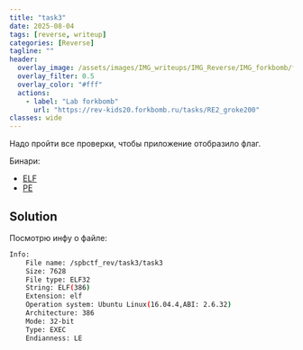 ```yaml
---
title: "task3"
date: 2025-08-04
tags: [reverse, writeup]  
categories: [Reverse]
tagline: ""
header:
  overlay_image: /assets/images/IMG_writeups/IMG_Reverse/IMG_forkbomb/forkbomb_logo.webp
  overlay_filter: 0.5 
  overlay_color: "#fff"
  actions:
    - label: "Lab forkbomb"
      url: "https://rev-kids20.forkbomb.ru/tasks/RE2_groke200"
classes: wide
---
```


Надо пройти все проверки, чтобы приложение отобразило флаг.

Бинари:

- [ELF](https://rev-kids20.forkbomb.ru/files/rev/re2/task3)
- [PE](https://rev-kids20.forkbomb.ru/files/rev/re2/task3.exe)

## Solution

Посмотрю инфу о файле:

```bash                                                     
Info:
    File name: /spbctf_rev/task3/task3
    Size: 7628
    File type: ELF32
    String: ELF(386)
    Extension: elf
    Operation system: Ubuntu Linux(16.04.4,ABI: 2.6.32)
    Architecture: 386
    Mode: 32-bit
    Type: EXEC
    Endianness: LE
```

